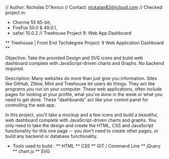// Author: Nicholas D"Amico
// Contact: nickalan82@icloud.com
// Checked project in:
  - Chorme 55 65-bit,
  - FireFox 50.0 & 49.0.1,
  - safari 10.0.2
// Treehouse Project 9: Web App Dashboard

** Treehouse | Front End Techdegree Project: 9 Web Application Dashboard **

Objective: Take the provided Design and SVG icons and build web dashboard
complete with JavaScript-driven charts and Graphs. No backend required.

Description: Many websites do more than just give you information. Sites like GitHub, Zillow, Mint and Treehouse let users do things. They act like programs you run on your computer. These web applications, often include pages for looking at your profile, what you've done in the week or what you need to get done. These "dashboards" act like your control panel for controlling the web app.

In this project, you'll take a mockup and a few icons and build a beautiful, web dashboard complete with JavaScript-driven charts and graphs. You only need to take the design and create the HTML, CSS and JavaScript functionality for this one page -- you don't need to create other pages, or build any backend or database functionality.

* Tools used to build :
** HTML
** CSS
** GIT / Command Line
** jQuery
** chart.js
** SVG
